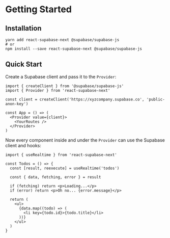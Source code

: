 # Getting Started

## Installation

```
yarn add react-supabase-next @supabase/supabase-js
# or
npm install --save react-supabase-next @supabase/supabase-js
```

## Quick Start

Create a Supabase client and pass it to the `Provider`:

```tsx
import { createClient } from '@supabase/supabase-js'
import { Provider } from 'react-supabase-next'

const client = createClient('https://xyzcompany.supabase.co', 'public-anon-key')

const App = () => (
  <Provider value={client}>
    <YourRoutes />
  </Provider>
)
```

Now every component inside and under the `Provider` can use the Supabase client and hooks:

```tsx
import { useRealtime } from 'react-supabase-next'

const Todos = () => {
  const [result, reexecute] = useRealtime('todos')

  const { data, fetching, error } = result

  if (fetching) return <p>Loading...</p>
  if (error) return <p>Oh no... {error.message}</p>

  return (
    <ul>
      {data.map((todo) => (
        <li key={todo.id}>{todo.title}</li>
      ))}
    </ul>
  )
}
```
